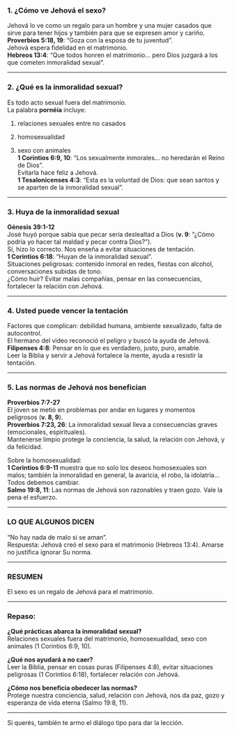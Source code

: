 ### 1. ¿Cómo ve Jehová el sexo?

Jehová lo ve como un regalo para un hombre y una mujer casados que sirve para tener hijos y también para que se expresen amor y cariño.
**Proverbios 5:18, 19**: “Goza con la esposa de tu juventud”.  
Jehová espera fidelidad en el matrimonio.  
**Hebreos 13:4**: “Que todos honren el matrimonio... pero Dios juzgará a los que cometen inmoralidad sexual”.

---

### 2. ¿Qué es la inmoralidad sexual?

Es todo acto sexual fuera del matrimonio.  
La palabra **pornéia** incluye:

1. relaciones sexuales entre no casados
    
2. homosexualidad
    
3. sexo con animales  
    **1 Corintios 6:9, 10**: “Los sexualmente inmorales... no heredarán el Reino de Dios”.  
    Evitarla hace feliz a Jehová.  
    **1 Tesalonicenses 4:3**: “Esta es la voluntad de Dios: que sean santos y se aparten de la inmoralidad sexual”.
    

---

### 3. Huya de la inmoralidad sexual

**Génesis 39:1-12**  
José huyó porque sabía que pecar sería deslealtad a Dios (**v. 9**: “¿Cómo podría yo hacer tal maldad y pecar contra Dios?”).  
Sí, hizo lo correcto. Nos enseña a evitar situaciones de tentación.  
**1 Corintios 6:18**: “Huyan de la inmoralidad sexual”.  
Situaciones peligrosas: contenido inmoral en redes, fiestas con alcohol, conversaciones subidas de tono.  
¿Cómo huir? Evitar malas compañías, pensar en las consecuencias, fortalecer la relación con Jehová.

---

### 4. Usted puede vencer la tentación

Factores que complican: debilidad humana, ambiente sexualizado, falta de autocontrol.  
El hermano del video reconoció el peligro y buscó la ayuda de Jehová.  
**Filipenses 4:8**: Pensar en lo que es verdadero, justo, puro, amable.  
Leer la Biblia y servir a Jehová fortalece la mente, ayuda a resistir la tentación.

---

### 5. Las normas de Jehová nos benefician

**Proverbios 7:7-27**  
El joven se metió en problemas por andar en lugares y momentos peligrosos (**v. 8, 9**).  
**Proverbios 7:23, 26**: La inmoralidad sexual lleva a consecuencias graves (emocionales, espirituales).  
Mantenerse limpio protege la conciencia, la salud, la relación con Jehová, y da felicidad.

Sobre la homosexualidad:  
**1 Corintios 6:9-11** muestra que no solo los deseos homosexuales son malos; también la inmoralidad en general, la avaricia, el robo, la idolatría... Todos debemos cambiar.  
**Salmo 19:8, 11**: Las normas de Jehová son razonables y traen gozo. Vale la pena el esfuerzo.

---

### LO QUE ALGUNOS DICEN

“No hay nada de malo si se aman”.  
Respuesta: Jehová creó el sexo para el matrimonio (Hebreos 13:4). Amarse no justifica ignorar Su norma.

---

### RESUMEN

El sexo es un regalo de Jehová para el matrimonio.

---

### Repaso:

**¿Qué prácticas abarca la inmoralidad sexual?**  
Relaciones sexuales fuera del matrimonio, homosexualidad, sexo con animales (1 Corintios 6:9, 10).

**¿Qué nos ayudará a no caer?**  
Leer la Biblia, pensar en cosas puras (Filipenses 4:8), evitar situaciones peligrosas (1 Corintios 6:18), fortalecer relación con Jehová.

**¿Cómo nos beneficia obedecer las normas?**  
Protege nuestra conciencia, salud, relación con Jehová, nos da paz, gozo y esperanza de vida eterna (Salmo 19:8, 11).

---

Si querés, también te armo el diálogo tipo para dar la lección.